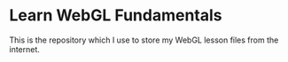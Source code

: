 # Learn WebGL Fundamentals
This is the repository which I use to store my WebGL lesson files from the internet.